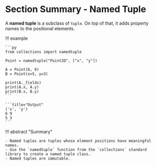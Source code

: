 # Section Summary - Named Tuple

A **named tuple** is a subclass of `tuple`. On top of that, it adds property names to the positional elements.

!!! example

    ```py
    from collections import namedtuple

    Point = namedtuple("Point2D", ["x", "y"])

    A = Point(6, 9)
    B = Point(x=5, y=3)

    print(A._fields)
    print(A.x, A.y)
    print(B.x, B.y)
    ```

    ```title="Output"
    ('x', 'y')
    6 9
    5 3
    ```

!!! abstract "Summary"

    - Named tuples are tuples whose element positions have meaningful names.
    - Use the `namedtuple` function from the `collections` standard library to create a named tuple class.
    - Named tuples are immutable.
